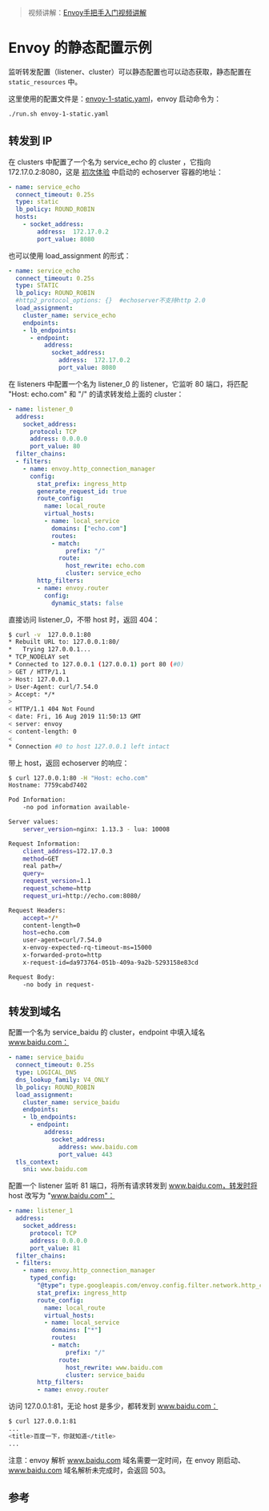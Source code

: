 <!-- toc -->

>视频讲解：[Envoy手把手入门视频讲解](https://study.163.com/course/courseMain.htm?share=2&shareId=400000000376006&courseId=1209487865&_trace_c_p_k2_=18c88dad391f427b9e40e0795d8d939d)

# Envoy 的静态配置示例


监听转发配置（listener、cluster）可以静态配置也可以动态获取，静态配置在 `static_resources` 中。

这里使用的配置文件是：[envoy-1-static.yaml][1]，envoy 启动命令为：

```sh
./run.sh envoy-1-static.yaml
```

## 转发到 IP

在 clusters 中配置了一个名为 service_echo 的 cluster ，它指向 172.17.0.2:8080，这是 [初次体验](./echoserver.md) 中启动的 echoserver 容器的地址：

```yaml
- name: service_echo
  connect_timeout: 0.25s
  type: static
  lb_policy: ROUND_ROBIN
  hosts:
    - socket_address:
        address:  172.17.0.2
        port_value: 8080
```

也可以使用 load_assignment 的形式：

```yaml
- name: service_echo
  connect_timeout: 0.25s
  type: STATIC
  lb_policy: ROUND_ROBIN
  #http2_protocol_options: {}  #echoserver不支持http 2.0
  load_assignment:
    cluster_name: service_echo
    endpoints:
    - lb_endpoints:
      - endpoint:
          address:
            socket_address:
              address:  172.17.0.2
              port_value: 8080
```

在 listeners 中配置一个名为 listener_0  的 listener，它监听 80 端口，将匹配 "Host: echo.com" 和 "/" 的请求转发给上面的 cluster：

```yaml
- name: listener_0
  address:
    socket_address:
      protocol: TCP
      address: 0.0.0.0
      port_value: 80
  filter_chains:
  - filters:
    - name: envoy.http_connection_manager
      config:
        stat_prefix: ingress_http
        generate_request_id: true
        route_config:
          name: local_route
          virtual_hosts:
          - name: local_service
            domains: ["echo.com"]
            routes:
            - match:
                prefix: "/"
              route:
                host_rewrite: echo.com
                cluster: service_echo
        http_filters:
        - name: envoy.router
          config:
            dynamic_stats: false
```

直接访问 listener_0，不带 host 时，返回 404：

```sh
$ curl -v  127.0.0.1:80
* Rebuilt URL to: 127.0.0.1:80/
*   Trying 127.0.0.1...
* TCP_NODELAY set
* Connected to 127.0.0.1 (127.0.0.1) port 80 (#0)
> GET / HTTP/1.1
> Host: 127.0.0.1
> User-Agent: curl/7.54.0
> Accept: */*
>
< HTTP/1.1 404 Not Found
< date: Fri, 16 Aug 2019 11:50:13 GMT
< server: envoy
< content-length: 0
<
* Connection #0 to host 127.0.0.1 left intact
```

带上 host，返回 echoserver 的响应：

```sh
$ curl 127.0.0.1:80 -H "Host: echo.com"
Hostname: 7759cabd7402

Pod Information:
	-no pod information available-

Server values:
	server_version=nginx: 1.13.3 - lua: 10008

Request Information:
	client_address=172.17.0.3
	method=GET
	real path=/
	query=
	request_version=1.1
	request_scheme=http
	request_uri=http://echo.com:8080/

Request Headers:
	accept=*/*
	content-length=0
	host=echo.com
	user-agent=curl/7.54.0
	x-envoy-expected-rq-timeout-ms=15000
	x-forwarded-proto=http
	x-request-id=da973764-051b-409a-9a2b-5293158e83cd

Request Body:
	-no body in request-
```

## 转发到域名

配置一个名为 service_baidu 的 cluster，endpoint 中填入域名 www.baidu.com：

```yaml
- name: service_baidu
  connect_timeout: 0.25s
  type: LOGICAL_DNS
  dns_lookup_family: V4_ONLY
  lb_policy: ROUND_ROBIN
  load_assignment:
    cluster_name: service_baidu
    endpoints:
    - lb_endpoints:
      - endpoint:
          address:
            socket_address:
              address: www.baidu.com
              port_value: 443
  tls_context:
    sni: www.baidu.com
```

配置一个 listener 监听 81 端口，将所有请求转发到 www.baidu.com，转发时将 host 改写为 "www.baidu.com"：

```yaml
- name: listener_1
  address:
    socket_address:
      protocol: TCP
      address: 0.0.0.0
      port_value: 81
  filter_chains:
  - filters:
    - name: envoy.http_connection_manager
      typed_config:
        "@type": type.googleapis.com/envoy.config.filter.network.http_connection_manager.v2.HttpConnectionManager
        stat_prefix: ingress_http
        route_config:
          name: local_route
          virtual_hosts:
          - name: local_service
            domains: ["*"]
            routes:
            - match:
                prefix: "/"
              route:
                host_rewrite: www.baidu.com
                cluster: service_baidu
        http_filters:
        - name: envoy.router
```

访问 127.0.0.1:81，无论 host 是多少，都转发到 www.baidu.com：

```sh
$ curl 127.0.0.1:81
...
<title>百度一下，你就知道</title>
...
```

注意：envoy 解析 www.baidu.com 域名需要一定时间，在 envoy 刚启动、www.baidu.com 域名解析未完成时，会返回 503。

## 参考

[1]: https://github.com/introclass/go-code-example/blob/master/envoydev/xds/envoy-docker-run/envoy-1-static.yaml "envoy-1-static.yaml"
